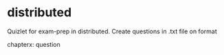 # distributed

Quizlet for exam-prep in distributed.
Create questions in .txt file on format

chapterx: question
